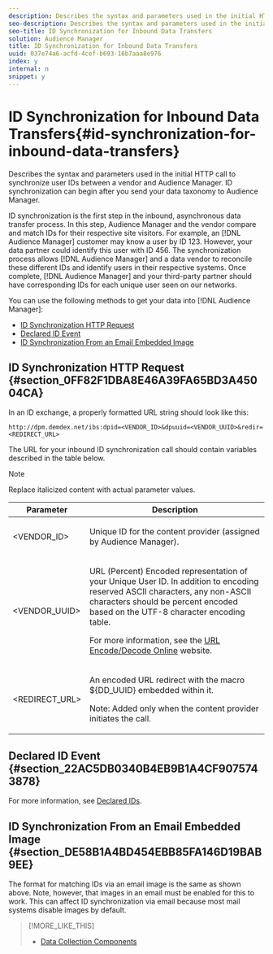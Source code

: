 ```yaml
---
description: Describes the syntax and parameters used in the initial HTTP call to synchronize user IDs between a vendor and Audience Manager. ID synchronization can begin after you send your data taxonomy to Audience Manager.
seo-description: Describes the syntax and parameters used in the initial HTTP call to synchronize user IDs between a vendor and Audience Manager. ID synchronization can begin after you send your data taxonomy to Audience Manager.
seo-title: ID Synchronization for Inbound Data Transfers
solution: Audience Manager
title: ID Synchronization for Inbound Data Transfers
uuid: 037e74a6-acfd-4cef-b693-16b7aaa8e976
index: y
internal: n
snippet: y
---
```


# ID Synchronization for Inbound Data Transfers{#id-synchronization-for-inbound-data-transfers}

Describes the syntax and parameters used in the initial HTTP call to synchronize user IDs between a vendor and Audience Manager. ID synchronization can begin after you send your data taxonomy to Audience Manager.

<!-- 

c_id_sync_in.xml

 -->

ID synchronization is the first step in the inbound, asynchronous data transfer process. In this step, Audience Manager and the vendor compare and match IDs for their respective site visitors. For example, an [!DNL Audience Manager] customer may know a user by ID 123. However, your data partner could identify this user with ID 456. The synchronization process allows [!DNL Audience Manager] and a data vendor to reconcile these different IDs and identify users in their respective systems. Once complete, [!DNL Audience Manager] and your third-party partner should have corresponding IDs for each unique user seen on our networks.

You can use the following methods to get your data into [!DNL Audience Manager]:

* [ID Synchronization HTTP Request](../../../c-integration/sending-audience-data/batch-data-transfer-explained/id-sync-http.md#section_0FF82F1DBA8E46A39FA65BD3A45004CA) 
* [Declared ID Event](../../../c-integration/sending-audience-data/batch-data-transfer-explained/id-sync-http.md#section_22AC5DB0340B4EB9B1A4CF9075743878) 
* [ID Synchronization From an Email Embedded Image](../../../c-integration/sending-audience-data/batch-data-transfer-explained/id-sync-http.md#section_DE58B1A4BD454EBB85FA146D19BAB9EE)

## ID Synchronization HTTP Request {#section_0FF82F1DBA8E46A39FA65BD3A45004CA}

In an ID exchange, a properly formatted URL string should look like this: 

```
http://dpm.demdex.net/ibs:dpid=<VENDOR_ID>&dpuuid=<VENDOR_UUID>&redir=<REDIRECT_URL>
```

The URL for your inbound ID synchronization call should contain variables described in the table below. 

>[!NOTE]
>
>Replace italicized content with actual parameter values.

<table id="table_EB9F4246E2A34ABB8ED06EA458EB186F"> 
 <thead> 
  <tr> 
   <th colname="col1" class="entry"> Parameter </th> 
   <th colname="col2" class="entry"> Description </th> 
  </tr> 
 </thead>
 <tbody> 
  <tr> 
   <td colname="col1"> <span class="codeph"> <span class="varname"> &lt;VENDOR_ID&gt;</span> </span> </td> 
   <td colname="col2"> <p>Unique ID for the content provider (assigned by <span class="keyword"> Audience Manager</span>). </p> </td> 
  </tr> 
  <tr> 
   <td colname="col1"> <span class="codeph"> <span class="varname"> &lt;VENDOR_UUID&gt;</span> </span> </td> 
   <td colname="col2"> <p>URL (Percent) Encoded representation of your Unique User ID. In addition to encoding reserved ASCII characters, any non-ASCII characters should be percent encoded based on the UTF-8 character encoding table. </p> <p>For more information, see the <a href="http://www.url-encode-decode.com" format="http" scope="external"> URL Encode/Decode Online</a> website. </p> </td> 
  </tr> 
  <tr> 
   <td colname="col1"> <span class="codeph"> <span class="varname"> &lt;REDIRECT_URL&gt;</span> </span> </td> 
   <td colname="col2"> <p>An encoded URL redirect with the macro <span class="codeph"> ${DD_UUID}</span> embedded within it. </p> <p>Note:  Added only when the content provider initiates the call. </p> </td> 
  </tr> 
 </tbody> 
</table>

## Declared ID Event {#section_22AC5DB0340B4EB9B1A4CF9075743878}

For more information, see [Declared IDs](../../../c-features/declared-ids.md#concept_2CD1CC1558354F38B3DEDBE09AE8E869).

## ID Synchronization From an Email Embedded Image {#section_DE58B1A4BD454EBB85FA146D19BAB9EE}

The format for matching IDs via an email image is the same as shown above. Note, however, that images in an email must be enabled for this to work. This can affect ID synchronization via email because most mail systems disable images by default. 

>[!MORE_LIKE_THIS]
>
>* [Data Collection Components](../../../reference/system-components/components-data-collection.md#concept_66CFFEBF5E8B41ED94082D562A93506E)
